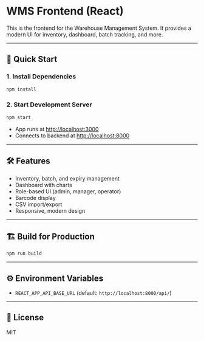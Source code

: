 # WMS Frontend (React)

This is the frontend for the Warehouse Management System. It provides a modern UI for inventory, dashboard, batch tracking, and more.

---

## 🚀 Quick Start

### 1. Install Dependencies
```bash
npm install
```

### 2. Start Development Server
```bash
npm start
```

- App runs at [http://localhost:3000](http://localhost:3000)
- Connects to backend at [http://localhost:8000](http://localhost:8000)

---

## 🛠️ Features
- Inventory, batch, and expiry management
- Dashboard with charts
- Role-based UI (admin, manager, operator)
- Barcode display
- CSV import/export
- Responsive, modern design

---

## 🏗️ Build for Production
```bash
npm run build
```

---

## ⚙️ Environment Variables
- `REACT_APP_API_BASE_URL` (default: `http://localhost:8000/api/`)

---

## 📄 License
MIT

